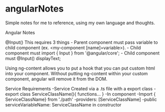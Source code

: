 # angularNotes
Simple notes for me to reference, using my own language and thoughts. 

Angular Notes 

@Input() 
This requires 3 things
    - Parent component must pass variable to child component (ex. <my-component [name]=variable></my-component>).
    - Child component must import { Input } from '@angular/core';
    - Child component must @Input() displayText; 

<ng-content></ng-content>
Using ng-content allows you to put a hook that you 
can put custom html into your component. Without putting
ng-content within your custom component, angular will remove 
it from the DOM.

Service Requirements
-Service Created via a .ts file with a export class
-export class ServiceClassName(){
	functions...
}
-In component
-Import { ServiceClassName} from './path'
-providers: [ServiceClassName]
-public serviceVariableName: ServiceClassName in constructor
